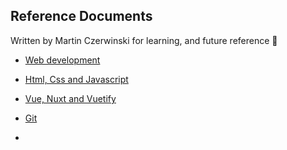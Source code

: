 ## Reference Documents
Written by Martin Czerwinski for learning, and future reference 👀

- [Web development](https://github.com/CMQNordic/reference-documents/blob/main/ReferenceDoc-Web-development.md#web-development)

- [Html, Css and Javascript](https://github.com/CMQNordic/reference-documents/blob/main/ReferenceDoc-Html-Css-Javascript.md#html-css-javascript)

- [Vue, Nuxt and Vuetify](https://github.com/CMQNordic/reference-documents/blob/main/ReferenceDoc-Vue-Nuxt-Vuetify.md#vue--nuxt--vuetify)

- [Git](https://github.com/CMQNordic/reference-documents/blob/main/ReferenceDoc-Git.md#git)

- 